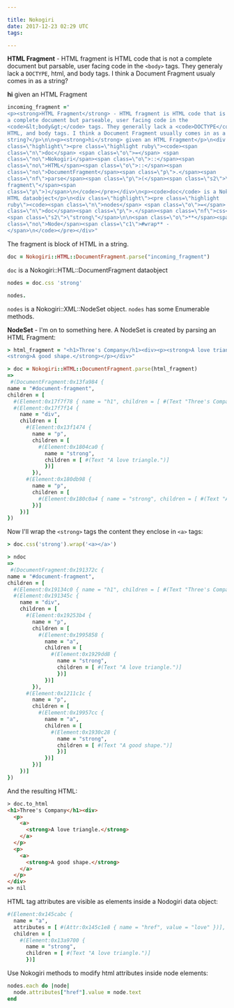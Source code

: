 ```yaml
---

title: Nokogiri
date: 2017-12-23 02:29 UTC
tags:

---
```


**HTML Fragment** - HTML fragment is HTML code that is not a complete document but parsable, user facing code in the `<body>` tags. They generaly lack a `DOCTYPE`, html, and body tags. I think a Document Fragment usualy comes in as a string?

**hi** given an HTML Fragment

```ruby
incoming_fragment ="
<p><strong>HTML Fragment</strong> - HTML fragment is HTML code that is not
a complete document but parseable, user facing code in the
<code>&lt;body&gt;</code> tags. They generally lack a <code>DOCTYPE</code>,
HTML, and body tags. I think a Document Fragment usually comes in as a
string?</p>\n\n<p><strong>hi</strong> given an HTML Fragment</p>\n<div
class=\"highlight\"><pre class=\"highlight ruby\"><code><span
class=\"n\">doc</span> <span class=\"o\">=</span> <span
class=\"no\">Nokogiri</span><span class=\"o\">::</span><span
class=\"no\">HTML</span><span class=\"o\">::</span><span
class=\"no\">DocumentFragment</span><span class=\"p\">.</span><span
class=\"nf\">parse</span><span class=\"p\">(</span><span class=\"s2\">\"html
fragment\"</span><span
class=\"p\">)</span>\n</code></pre></div>\n<p><code>doc</code> is a Nokogirir
HTML dataobject</p>\n<div class=\"highlight\"><pre class=\"highlight
ruby\"><code><span class=\"n\">nodes</span> <span class=\"o\">=</span> <span
class=\"n\">doc</span><span class=\"p\">.</span><span class=\"nf\">css</span>
<span class=\"s2\">\"strong\"</span>\n\n<span class=\"o\">**</span><span
class=\"no\">Node</span><span class=\"c1\">#wrap** -
</span>\n</code></pre></div>"
```

The fragment is block of HTML in a string.

```ruby
doc = Nokogiri::HTML::DocumentFragment.parse("incoming_fragment")
```

`doc` is a Nokogiri::HTML::DocumentFragment dataobject

```ruby
nodes = doc.css 'strong'

nodes.
```

`nodes` is a Nokogiri::XML::NodeSet object. `nodes` has some Enumerable methods.

**NodeSet** - I'm on to something here. A NodeSet is created by parsing an HTML Fragment:

```ruby
> html_fragment = "<h1>Three's Company</h1><div><p><strong>A love triangle.</strong></p><p>
<strong>A good shape.</strong></p></div>"

> doc = Nokogiri::HTML::DocumentFragment.parse(html_fragment)
=>
 #(DocumentFragment:0x13fa984 {
name = "#document-fragment",
children = [
  #(Element:0x17f7f78 { name = "h1", children = [ #(Text "Three's Company")] }),
  #(Element:0x17f7f14 {
    name = "div",
    children = [
      #(Element:0x13f1474 {
        name = "p",
        children = [
          #(Element:0x1804ca0 {
            name = "strong",
            children = [ #(Text "A love triangle.")]
            })]
        }),
      #(Element:0x180db98 {
        name = "p",
        children = [
          #(Element:0x180c0a4 { name = "strong", children = [ #(Text "A good shape.")] })]
        })]
    })]
})
```

Now I'll wrap the `<strong>` tags the content they enclose in `<a>` tags:

```ruby
> doc.css('strong').wrap('<a></a>')

> ndoc
=>
 #(DocumentFragment:0x191372c {
name = "#document-fragment",
children = [
  #(Element:0x19134c0 { name = "h1", children = [ #(Text "Three's Company")] }),
  #(Element:0x191345c {
    name = "div",
    children = [
      #(Element:0x19253b4 {
        name = "p",
        children = [
          #(Element:0x1995858 {
            name = "a",
            children = [
              #(Element:0x1929dd8 {
                name = "strong",
                children = [ #(Text "A love triangle.")]
                })]
            })]
        }),
      #(Element:0x1211c1c {
        name = "p",
        children = [
          #(Element:0x19957cc {
            name = "a",
            children = [
              #(Element:0x1930c28 {
                name = "strong",
                children = [ #(Text "A good shape.")]
                })]
            })]
        })]
    })]
})
```

And the resulting HTML:

```html
> doc.to_html
<h1>Three's Company</h1><div>
  <p>
    <a>
      <strong>A love triangle.</strong>
    </a>
  </p>
  <p>
    <a>
      <strong>A good shape.</strong>
    </a>
  </p>
</div>
=> nil
```

HTML tag attributes are visible as elements inside a Nodogiri data object:

```ruby
#(Element:0x145cabc {
  name = "a",
  attributes = [ #(Attr:0x145c1e8 { name = "href", value = "love" })],
  children = [
    #(Element:0x13a9700 {
      name = "strong",
      children = [ #(Text "A love triangle.")]
      })]
```

Use Nokogiri methods to modify html attributes inside node elements:

```ruby
nodes.each do |node|
  node.attributes["href"].value = node.text
end  

```
